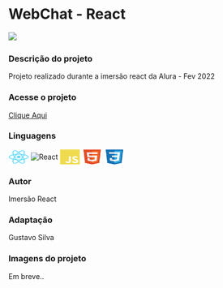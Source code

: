 <h1> WebChat - React </h1>

<img src="https://img.shields.io/badge/STATUS%20-Em%20contru%C3%A7%C3%A3o-yellow"/>

<h3>Descrição do projeto</h3>
<p> Projeto realizado durante a imersão react da Alura - Fev 2022 </p>

<h3>Acesse o projeto</h3><a href="https://webchat-react.vercel.app/">Clique Aqui</a> 

<div><p><h3>Linguagens</h3></p>

<img align="center" alt="React" height="30" width="40" src="https://raw.githubusercontent.com/devicons/devicon/master/icons/react/react-original.svg">
<img align="center" alt="React" height="30" width="40" src="https://cdn.jsdelivr.net/gh/devicons/devicon/icons/nextjs/nextjs-original.svg" />
<img align="center" alt="Js" height="30" width="40" src="https://raw.githubusercontent.com/devicons/devicon/master/icons/javascript/javascript-plain.svg">
<img align="center" alt="HTML" height="30" width="40" src="https://raw.githubusercontent.com/devicons/devicon/master/icons/html5/html5-original.svg">
<img align="center" alt="CSS" height="30" width="40" src="https://raw.githubusercontent.com/devicons/devicon/master/icons/css3/css3-original.svg">

</div>

<p><h3>Autor</h3> Imersão React </p>

<p><h3>Adaptação</h3> Gustavo Silva</p>

<h3>Imagens do projeto</h3>
<p> Em breve.. </p>
